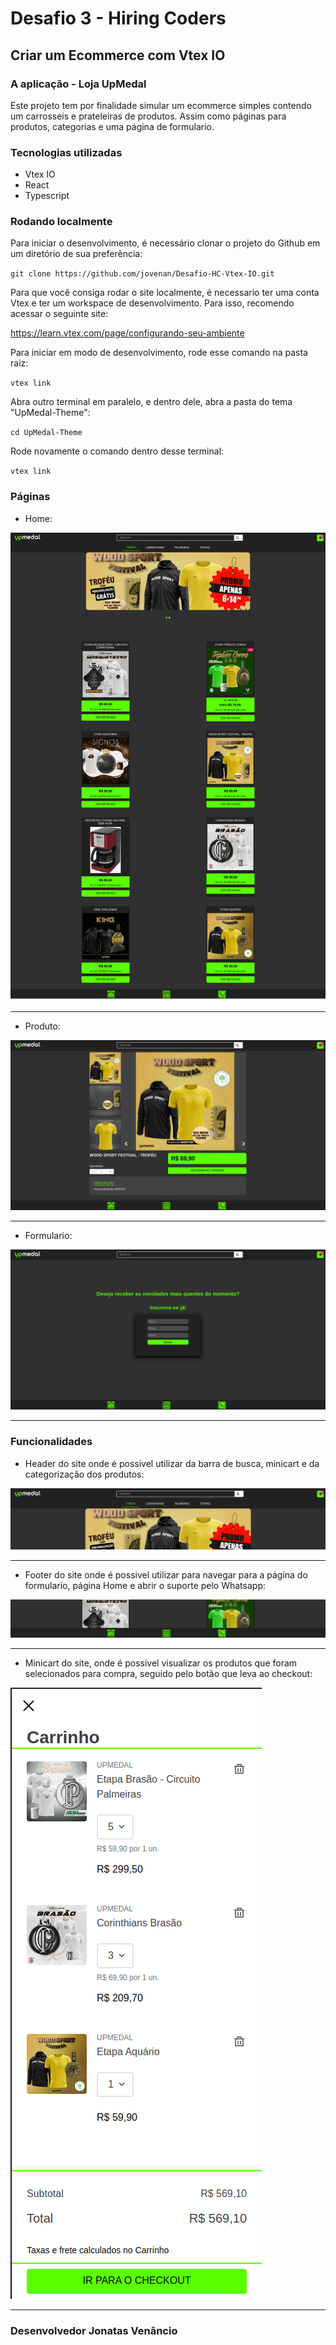 # Desafio 3 - Hiring Coders
## Criar um Ecommerce com Vtex IO

### A aplicação - Loja UpMedal

Este projeto tem por finalidade simular um ecommerce simples contendo um carrosseis e prateleiras de produtos. Assim como páginas para produtos, categorias e uma página de formulario.

### Tecnologias utilizadas

- Vtex IO
- React
- Typescript

### Rodando localmente

Para iniciar o desenvolvimento, é necessário clonar o projeto do Github em um diretório de sua preferência: 

`git clone https://github.com/jovenan/Desafio-HC-Vtex-IO.git`

Para que você consiga rodar o site localmente, é necessario ter uma conta Vtex e ter um workspace de desenvolvimento. Para isso, recomendo acessar o seguinte site:

<a href="https://learn.vtex.com/page/configurando-seu-ambiente" target="_blank">https://learn.vtex.com/page/configurando-seu-ambiente</a>

Para iniciar em modo de desenvolvimento, rode esse comando na pasta raiz:

`vtex link`

Abra outro terminal em paralelo, e dentro dele, abra a pasta do tema "UpMedal-Theme":

`cd UpMedal-Theme`

Rode novamente o comando dentro desse terminal:

`vtex link`

### Páginas

- Home:

<img src="imagens/Home.jpg" alt="Imagem da Home">

<hr>

- Produto:

<img src="imagens/pag-prod.jpg" alt="Imagem da página de produtos">

<hr>

- Formulario:

<img src="imagens/pag-form.jpg" alt="Imagem da página de formulario">

<hr>

### Funcionalidades

- Header do site onde é possivel utilizar da barra de busca, minicart e da categorização dos produtos:

<img src="imagens/Header.png" alt="Imagem do Header do site">

<hr>

- Footer do site onde é possivel utilizar para navegar para a página do formulario, página Home e abrir o suporte pelo Whatsapp:

<img src="imagens/Footer.png" alt="Imagem do Footer do site">

<hr>

- Minicart do site, onde é possivel visualizar os produtos que foram selecionados para compra, seguido pelo botão que leva ao checkout:

<img src="imagens/minicart.png" alt="Imagem do Minicart do site">

<hr>

### Desenvolvedor Jonatas Venâncio
